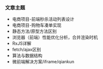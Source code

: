 ###  文章主题

- 电商项目-前端秒杀活动列表设计
- 电商项目-购物车凑单实现
- 静态方法/原型方法区别
- 浏览器（前端）性能优化分析，合并渲染时机
- RxJS详解
- fetch/ajax区别
- 算法与数据结构
- 微前端解决方案/iframe/qiankun
